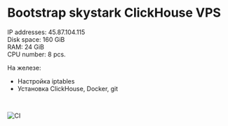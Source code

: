 # Bootstrap skystark ClickHouse VPS 

IP addresses: 45.87.104.115 <br />
Disk space:	160 GiB <br />
RAM:	24 GiB <br />
CPU number:	8 pcs. <br />

На железе:
  - Настройка iptables
  - Установка ClickHouse, Docker, git
<br />

![CI](https://github.com/shlyashl/skystark-oo-bootstrap/actions/workflows/main.yml/badge.svg)
                        
